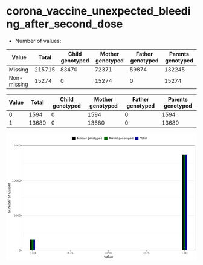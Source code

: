 # corona_vaccine_unexpected_bleeding_after_second_dose
- Number of values:

| Value | Total | Child genotyped | Mother genotyped | Father genotyped | Parents genotyped |
| ----- | ----- | --------------- | ---------------- | ---------------- |---------------- |
| Missing | 215715 | 83470 | 72371 | 59874 | 132245 |
| Non-missing | 15274 | 0 | 15274 | 0 | 15274 |

| Value | Total | Child genotyped | Mother genotyped | Father genotyped | Parents genotyped |
| ----- | ----- | --------------- | ---------------- | ---------------- |---------------- |
| 0 | 1594 | 0 | 1594 | 0 | 1594 |
| 1 | 13680 | 0 | 13680 | 0 | 13680 |



![](corona_vaccine_unexpected_bleeding_after_second_dose_n.png)



